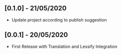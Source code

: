 ## [0.1.0] - 21/05/2020

* Update project according to publish suggestion

## [0.0.1] - 20/05/2020

* First Release with Translation and Lessify Integration
